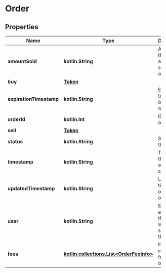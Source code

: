 
# Order

## Properties
Name | Type | Description | Notes
------------ | ------------- | ------------- | -------------
**amountSold** | **kotlin.String** | Amount of the asset already sold by this order | 
**buy** | [**Token**](Token.md) |  | 
**expirationTimestamp** | **kotlin.String** | Expiration timestamp of this order | 
**orderId** | **kotlin.Int** | ID of the order | 
**sell** | [**Token**](Token.md) |  | 
**status** | **kotlin.String** | Status of the order | 
**timestamp** | **kotlin.String** | Timestamp this order was created | 
**updatedTimestamp** | **kotlin.String** | Updated timestamp of this order | 
**user** | **kotlin.String** | Ethereum address of the user who submitted the order | 
**fees** | [**kotlin.collections.List&lt;OrderFeeInfo&gt;**](OrderFeeInfo.md) | Fee information for the order |  [optional]



